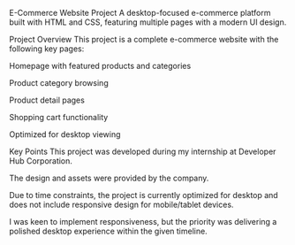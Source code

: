 
E-Commerce Website Project
A desktop-focused e-commerce platform built with HTML and CSS, featuring multiple pages with a modern UI design.

Project Overview
This project is a complete e-commerce website with the following key pages:

Homepage with featured products and categories

Product category browsing

Product detail pages

Shopping cart functionality

Optimized for desktop viewing

Key Points
This project was developed during my internship at Developer Hub Corporation.

The design and assets were provided by the company.

Due to time constraints, the project is currently optimized for desktop and does not include responsive design for mobile/tablet devices.

I was keen to implement responsiveness, but the priority was delivering a polished desktop experience within the given timeline.
